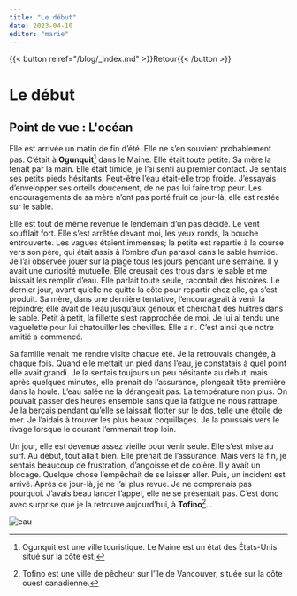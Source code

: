 ```yaml
---
title: "Le début"
date: 2023-04-10
editor: "marie"
---
```


{{< button relref="/blog/_index.md" >}}Retour{{< /button >}}

# Le début
## Point de vue : L'océan

Elle est arrivée un matin de fin d’été. Elle ne s’en souvient probablement pas. C’était à **Ogunquit**[^1] dans le Maine. Elle était toute petite. Sa mère la tenait par la main. Elle était timide, je l’ai senti au premier contact. Je sentais ses petits pieds hésitants. Peut-être l’eau était-elle trop froide.  J’essayais d’envelopper ses orteils doucement, de ne pas lui faire trop peur. Les encouragements de sa mère n’ont pas porté fruit ce jour-là, elle est restée sur le sable.


Elle est tout de même revenue le lendemain d’un pas décidé. Le vent soufflait fort. Elle s’est arrêtée devant moi, les yeux ronds, la bouche entrouverte. Les vagues étaient immenses; la petite est repartie à la course vers son père, qui était assis à l’ombre d’un parasol dans le sable humide. Je l’ai observée jouer sur la plage tous les jours pendant une semaine. Il y avait une curiosité mutuelle. Elle creusait des trous dans le sable et me laissait les remplir d’eau. Elle parlait toute seule, racontait des histoires. Le dernier jour, avant qu’elle ne quitte la côte pour repartir chez elle, ça s’est produit. Sa mère, dans une dernière tentative, l’encourageait à venir la rejoindre; elle avait de l’eau jusqu’aux genoux et cherchait des huîtres dans le sable. Petit à petit, la fillette s’est rapprochée de moi. Je lui ai tendu une vaguelette pour lui chatouiller les chevilles. Elle a ri. C’est ainsi que notre amitié a commencé. 


Sa famille venait me rendre visite chaque été. Je la retrouvais changée, à chaque fois. Quand elle mettait un pied dans l’eau, je constatais à quel point elle avait grandi. Je la sentais toujours un peu hésitante au début, mais après quelques minutes, elle prenait de l’assurance, plongeait tête première dans la houle. L’eau salée ne la dérangeait pas. La température non plus. On pouvait passer des heures ensemble sans que la fatigue ne nous rattrape. Je la berçais pendant qu’elle se laissait flotter sur le dos, telle une étoile de mer. Je l’aidais à trouver les plus beaux coquillages. Je la poussais vers le rivage lorsque le courant l’emmenait trop loin. 

Un jour, elle est devenue assez vieille pour venir seule. Elle s’est mise au surf. Au début, tout allait bien. Elle prenait de l’assurance. Mais vers la fin, je sentais beaucoup de frustration, d’angoisse et de colère. Il y avait un blocage. Quelque chose l’empêchait de se laisser aller. Puis, un incident est arrivé. Après ce jour-là, je ne l’ai plus revue. Je ne comprenais pas pourquoi. J’avais beau lancer l’appel, elle ne se présentait pas. C’est donc avec surprise que je la retrouve aujourd’hui, à **Tofino**[^2]…

![eau](IMG_3738.JPG/image.jpg)


[^1]: Ogunquit est une ville touristique. Le Maine est un état des États-Unis situé sur la côte est.
[^2]: Tofino est une ville de pêcheur sur l'île de Vancouver, située sur la côte ouest canadienne.
